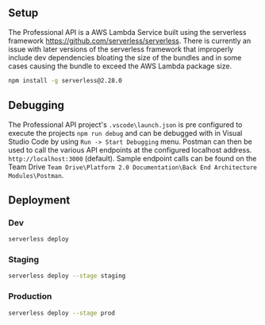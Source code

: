 ## Setup
The Professional API is a AWS Lambda Service built using the serverless framework https://github.com/serverless/serverless. There is currently an issue with later versions of the serverless framework that improperly include dev dependencies bloating the size of the bundles and in some cases causing the bundle to exceed the AWS Lambda package size.

```bash
npm install -g serverless@2.28.0
```

## Debugging
The Professional API project's `.vscode\launch.json` is pre configured to execute the projects `npm run debug` and can be debugged with in Visual Studio Code by using `Run -> Start Debugging` menu. Postman can then be used to call the various API endpoints at the configured localhost address. `http://localhost:3000` (default). Sample endpoint calls can be found on the Team Drive `Team Drive\Platform 2.0 Documentation\Back End Architecture Modules\Postman`.

## Deployment
### Dev
```bash
serverless deploy
```
### Staging
```bash
serverless deploy --stage staging
```
### Production
```bash
serverless deploy --stage prod
```

